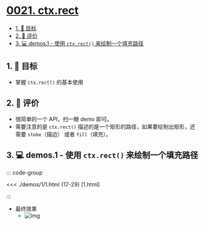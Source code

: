 # [0021. ctx.rect](https://github.com/tnotesjs/TNotes.canvas/tree/main/notes/0021.%20ctx.rect)

<!-- region:toc -->

- [1. 🎯 目标](#1--目标)
- [2. 🫧 评价](#2--评价)
- [3. 💻 demos.1 - 使用 `ctx.rect()` 来绘制一个填充路径](#3--demos1---使用-ctxrect-来绘制一个填充路径)

<!-- endregion:toc -->

## 1. 🎯 目标

- 掌握 `ctx.rect()` 的基本使用

## 2. 🫧 评价

- 很简单的一个 API，扫一眼 demo 即可。
- 需要注意的是 `ctx.rect()` 描述的是一个矩形的路径，如果要绘制出矩形，还需要 `stoke`（描边） 或者 `fill`（填充）。

## 3. 💻 demos.1 - 使用 `ctx.rect()` 来绘制一个填充路径

::: code-group

<<< ./demos/1/1.html {17-29} [1.html]

:::

- 最终效果
  - ![img](https://cdn.jsdelivr.net/gh/tnotesjs/imgs@main/2024-10-04-00-48-50.png)
